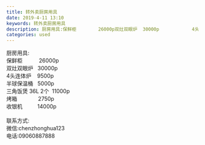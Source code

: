 ```yaml
---
title: 转外卖厨房用具
date: 2019-4-11 13:10
keywords: 转外卖厨房用具
description: 厨房用具:保鲜柜        26000p双灶双眼炉  30000p            4头连体炉  9500p  半球保温桶  5000p    三角饭煲36L2个  11000p烤箱          2750p收银机      
categories: used
---
```

<td class="t_f" id="postmessage_3460529">

厨房用具:<br/>
保鲜柜           26000p<br/>
双灶双眼炉   30000p                   <br/>
4头连体炉    9500p  <br/>
半球保温桶   5000p     <br/>
三角饭煲 36L 2个  11000p<br/>
烤箱              2750p<br/>
收银机          14000p<br/>
<br/>
联系方式:<br/>
微信:chenzhonghua123<br/>
电话:09060887888<br/>
<br/>
</td>
